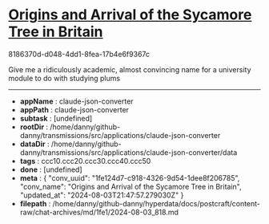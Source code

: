 # [Origins and Arrival of the Sycamore Tree in Britain](https://claude.ai/chat/1fe124d7-c918-4326-9d54-1dee8f206785)

8186370d-d048-4dd1-8fea-17b4e6f9367c

Give me a ridiculously academic, almost convincing name for a university module to do with studying plums

---

* **appName** : claude-json-converter
* **appPath** : claude-json-converter
* **subtask** : [undefined]
* **rootDir** : /home/danny/github-danny/transmissions/src/applications/claude-json-converter
* **dataDir** : /home/danny/github-danny/transmissions/src/applications/claude-json-converter/data
* **tags** : ccc10.ccc20.ccc30.ccc40.ccc50
* **done** : [undefined]
* **meta** : {
  "conv_uuid": "1fe124d7-c918-4326-9d54-1dee8f206785",
  "conv_name": "Origins and Arrival of the Sycamore Tree in Britain",
  "updated_at": "2024-08-03T21:47:57.279030Z"
}
* **filepath** : /home/danny/github-danny/hyperdata/docs/postcraft/content-raw/chat-archives/md/1fe1/2024-08-03_818.md